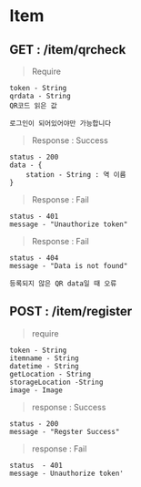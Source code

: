 # Item
## GET : /item/qrcheck
> Require
 ```
 token - String
 qrdata - String
 QR코드 읽은 값

로그인이 되어있어야만 가능합니다
 ```

>Response : Success
```
status - 200
data - {
	station - String : 역 이름
}
```

>Response : Fail
```
status - 401
message - "Unauthorize token"
```

>Response : Fail
```
status - 404
message - "Data is not found"

등록되지 않은 QR data일 때 오류
```

## POST : /item/register

> require
```
token - String
itemname - String
datetime - String
getLocation - String
storageLocation -String
image - Image
```
>response : Success
```
status - 200
message - "Regster Success"
```
>response : Fail
```
status  - 401
message - Unauthorize token'
```